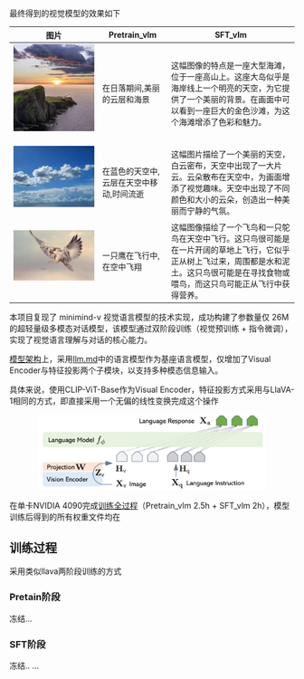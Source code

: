 最终得到的视觉模型的效果如下

<table>
  <thead>
    <tr>
      <th>图片</th>
      <th>Pretrain_vlm</th>
      <th>SFT_vlm</th>
    </tr>
  </thead>
  <tbody>
    <tr>
      <td>
        <img src="test_img\eval_images\0.PNG" alt="sunset">
        &nbsp;&nbsp;&nbsp;&nbsp;&nbsp;&nbsp;&nbsp;&nbsp;&nbsp;&nbsp;&nbsp;&nbsp;&nbsp;&nbsp;&nbsp;&nbsp;&nbsp;&nbsp;&nbsp;&nbsp;&nbsp;&nbsp;&nbsp;&nbsp;&nbsp;&nbsp;&nbsp;&nbsp;
      </td>
      <td>在日落期间,美丽的云层和海景</td>
      <td>这幅图像的特点是一座大型海滩，位于一座高山上。这座大岛似乎是海岸线上一个明亮的天空，为它提供了一个美丽的背景。在画面中可以看到一座巨大的金色沙滩，为这个海滩增添了色彩和魅力。</td>
    </tr>
    <tr>
      <td>
        <img src="test_img\eval_images\1.PNG" alt="cloud">
        &nbsp;&nbsp;&nbsp;&nbsp;&nbsp;&nbsp;&nbsp;&nbsp;&nbsp;&nbsp;&nbsp;&nbsp;&nbsp;&nbsp;&nbsp;&nbsp;&nbsp;&nbsp;&nbsp;&nbsp;&nbsp;&nbsp;&nbsp;&nbsp;&nbsp;&nbsp;&nbsp;&nbsp;
      </td>
      <td>在蓝色的天空中,云层在天空中移动,时间流逝</td>
      <td>这幅图片描绘了一个美丽的天空，白云密布，天空中出现了一大片云。云朵散布在天空中，为画面增添了视觉趣味。天空中出现了不同颜色和大小的云朵，创造出一种美丽而宁静的气氛。</td>
    </tr>
    <tr>
      <td>
        <img src="test_img\eval_images\3.PNG" alt="bird">
        &nbsp;&nbsp;&nbsp;&nbsp;&nbsp;&nbsp;&nbsp;&nbsp;&nbsp;&nbsp;&nbsp;&nbsp;&nbsp;&nbsp;&nbsp;&nbsp;&nbsp;&nbsp;&nbsp;&nbsp;&nbsp;&nbsp;&nbsp;&nbsp;&nbsp;&nbsp;&nbsp;&nbsp;
      </td>
      <td>一只鹰在飞行中,在空中飞翔</td>
      <td>这幅图像描绘了一个飞鸟和一只鸵鸟在天空中飞行。这只鸟很可能是在一片开阔的草地上飞行，它似乎正从树上飞过来，周围都是水和泥土。这只鸟很可能是在寻找食物或喂鸟，而这只鸟可能正从飞行中获得营养。</td>
    </tr>
  
  </tbody>
</table>

<!-- 本项目复现了 minimind-v 视觉语言模型的技术实现，成功构建了参数量仅 26M 的超轻量级多模态对话模型，该模型通过双阶段训练（视觉预训练 + 指令微调），在单卡 NVIDIA 3090 上仅需 1.3 元成本即可完成全流程训练（预训练 0.8h + 微调 0.2h），实现了视觉语言理解与对话的核心能力。 -->
本项目复现了 minimind-v 视觉语言模型的技术实现，成功构建了参数量仅 26M 的超轻量级多模态对话模型，该模型通过双阶段训练（视觉预训练 + 指令微调），实现了视觉语言理解与对话的核心能力。



[模型架构](model/model_vlm.py)上，采用[llm.md](llm.md)中的语言模型作为基座语言模型，仅增加了Visual Encoder与特征投影两个子模块，以支持多种模态信息输入。

具体来说，使用CLIP-ViT-Base作为Visual Encoder，特征投影方式采用与LlaVA-1相同的方式，即直接采用一个无偏的线性变换完成这个操作

<div style="text-align: center;">
    <img src="img/llava-structure.png" width="80%">
</div>

在单卡NVIDIA 4090完成[训练全过程](train_log)（Pretrain_vlm 2.5h + SFT_vlm 2h），模型训练后得到的所有权重文件均在

## 训练过程

采用类似llava两阶段训练的方式

### Pretain阶段
冻结...

### SFT阶段
冻结..
...